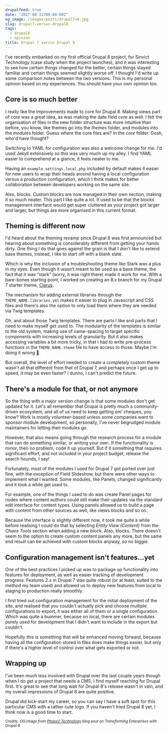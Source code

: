 ```yaml
---
drupalfeed: true
date: "2017-08-11T00:00:00Z"
og_image: /images/posts/drupal7v8.jpg
slug: drupal7-versus-drupal8
tags:
  - drupal8
  - opinion
title: Drupal 7 versus Drupal 8
---
```


I've recently embarked on my first official Drupal 8 project, for Sinvict Technology (case study when the project launches), and it was interesting to see how certain things changed for the better, certain things stayed familiar and certain things seemed slightly worse off. I thought I'd write up some comparison notes between the two versions. This is my personal opinion based on my experiences. You should have your own opinion too.

## Core is so much better

I really like the improvements made to core for Drupal 8. Making views part of core was a great idea, as was making the date field core as well. I felt the organisation of files in the new folder structure was more intuitive than before, you know, like themes go into the _themes_ folder, and modules into the _modules_ folder. Guess where the core files are? In the _core_ folder. Gosh, who'd have thought?

Switching to YAML for configuration was also a welcome change for me. I'd used Jekyll extensively so this was very much up my alley. I find YAML easier to comprehend at a glance, it feels neater to me.

Having an `example.settings.local.php` included by default makes it easier for new users to wrap their heads around having a local configuration versus a production configuration, which I think makes for better collaboration between developers working on the same site.

Also, blocks. Custom blocks are now managed in their own section, making it so much neater. This part I like quite a lot. It used to be that the blocks management interface would get super cluttered as your project got larger and larger, but things are more organised in this current format.

## Theming is different now

I'd heard about the theming revamp since Drupal 8 was first announced but hearing about something is considerably different from getting your hands dirty. One thing I do that goes against the grain is that I don't like to extend base themes, instead, I like to start off with a blank slate.

Which is why the inclusion of a troubleshooting theme like Stark was a plus in my eyes. Even though it wasn't meant to be used as a base theme, the fact that it was “stark” (sorry, it was right there) made it work for me. With a bare-bones starting point, I worked on creating an 8.x branch for my Drupal 7 starter theme, [Clarus](https://www.drupal.org/sandbox/hj_chen/2345293).

The mechanism for adding external libraries through the `THEME_NAME.libraries.yml` makes it easier to plug in Javascript and CSS files and there's also the option to only load them where they are needed via Twig templates.

Oh, and about those Twig templates. There are parts I like and parts that I need to make myself get used to. The modularity of the templates is similar to the old system, making use of name-spacing to target specific components with increasing levels of granularity. But it also makes accessing variables a bit more tricky, in that I had to write pre-process functions in the `THEME_NAME.theme` file to have access to those. Maybe I'm doing it wrong <span class="emoji" role="img" tabindex="0" aria-label="person shrugging">&#x1F937;</span>.

But overall, the level of effort needed to create a completely custom theme wasn't all that different from that of Drupal 7, and perhaps once I get up to speed, it may be even faster? I dunno, I can't predict the future.

## There's a module for that, or not anymore

So the thing with a major version change is that some modules don't get updated for it. Let's all remember that Drupal is pretty much a community-driven ecosystem, and all of us need to keep getting em‘ cheques, you know? Work is mostly volunteer-based unless some companies want to sponsor module development, so personally, I've never begrudged module maintainers for letting their modules go.

However, that also means going through the research process for a module that can do something similar, or writing your own. If the functionality is minor, then no problem, code it up yourself. But if it something that requires significant effort, and not included in your project budget, release the search hounds, I say!

Fortunately, most of the modules I used for Drupal 7 got ported over just fine, with the exception of Field Slideshow, but there were other ways to implement what I wanted. Some modules, like Panels, changed significantly and it took a while get used to.

For example, one of the things I used to do was create Panel pages for nodes where content authors could still make their updates via the standard edit interface for content types. Using panels allowed us to build a page with content from other sources as well, like views blocks and so on.

Because the interface is slightly different now, it took me quite a while before realising I could do that by selecting _Entity View (Content)_ from the _Chaos Tools_ section when adding a new block. Also, blocks. There doesn't seem to the option to create custom content panels any more, but the same end result can be achieved with custom blocks anyway, so no biggie.

## Configuration management isn't features...yet

One of the best practices I picked up was to package up functionality into features for deployment, as well as easier tracking of development progress. Features 2.x in Drupal 7 was quite robust (or at least, suited to the method my team used) and allowed us to deploy new features from local to staging to production really smoothly.

I first tried out configuration management for the initial deployment of the site, and realised that you couldn't actually pick and choose multiple configurations to export, it was either all of them or a single configuration. Which was quite a bummer, because on local, there are certain modules purely used for development that I didn't want to include in the export but couldn't.

Hopefully this is something that will be enhanced moving forward, because having all the configuration stored in files does make things easier, but only if there's a higher level of control over what gets exported or not.

## Wrapping up

I've been much less involved with Drupal over the last couple years though when I do get a project that needs a CMS, I find myself reaching for Drupal first. It's great to see that long wait for Drupal 8's release wasn't in vain, and my overall impressions of Drupal 8 are quite positive.

Drupal did kick-start my career, so you can say I have a soft spot for this particular CMS with a rather cute logo. If you haven't tried Drupal 8 yet, I think now is a good time to start.

<em><small>Credits: OG:image from <a href="https://www.phase2technology.com/blog/transforming-enterprises-drupal-8">Phase2 Technology</a> blog post on Transforming Enterprises with Drupal 8</small></em>
